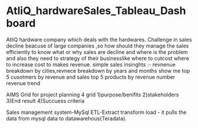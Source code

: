 # AtliQ_hardwareSales_Tableau_Dashboard

AtliQ hardware company which deals with the hardwares.
Challenge in sales decline beacuse of large companies ,so how should they manage the sales efficiently to know what or why sales are decline and where is the problem and also they need to strategy of their businesslike where to cutcost where to increase cost to makes revenue.
simple sales insinghts :-
revnenue breakdown by cities,revnece breakdown by years and months
show me top 5 cusotmers by revenue and sales
top 5 products by revenue number
revenue trend 

AIMS Grid for project planning
4 grid 
1)purpose/benifits
2)stakeholders
3)End result
4)Succuess criteria

Sales management system-MySql
ETL-Extract transform load - it pulls the data from mysql data to datawarehous(Teradata).

